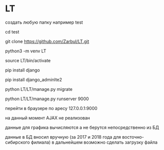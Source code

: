 # LT
создать любую папку например test

cd test

git clone https://github.com/Zarbul/LT.git

python3 -m venv LT

source LT/bin/activate

pip install django

pip install django_adminlte2

python LT/LT/manage.py migrate

python LT/LT/manage.py runserver 9000

перейти в браузере по аресу 127.0.0.1:9000

на данный момент AJAX не реализован

данные для графика вычисляются а не берутся непосредственно из БД

данные в БД вносил вручную (за 2017 и 2018 года для восточно-сибирского филиала) в дальнейшем возможно сделать загрузку файла